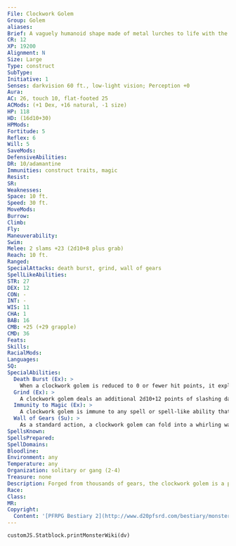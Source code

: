 ```yaml
---
File: Clockwork Golem
Group: Golem
aliases: 
Brief: A vaguely humanoid shape made of metal lurches to life with the grinding whir and frantic ticking of hundreds of gears.
CR: 12
XP: 19200
Alignment: N
Size: Large
Type: construct
SubType: 
Initiative: 1
Senses: darkvision 60 ft., low-light vision; Perception +0
Aura: 
AC: 26, touch 10, flat-footed 25
ACMods: (+1 Dex, +16 natural, -1 size)
HP: 118
HD: (16d10+30)
HPMods: 
Fortitude: 5
Reflex: 6
Will: 5
SaveMods: 
DefensiveAbilities: 
DR: 10/adamantine
Immunities: construct traits, magic
Resist: 
SR: 
Weaknesses: 
Space: 10 ft.
Speed: 30 ft.
MoveMods: 
Burrow: 
Climb: 
Fly: 
Maneuverability: 
Swim: 
Melee: 2 slams +23 (2d10+8 plus grab)
Reach: 10 ft.
Ranged: 
SpecialAttacks: death burst, grind, wall of gears
SpellLikeAbilities: 
STR: 27
DEX: 12
CON: -
INT: -
WIS: 11
CHA: 1
BAB: 16
CMB: +25 (+29 grapple)
CMD: 36
Feats: 
Skills: 
RacialMods: 
Languages: 
SQ: 
SpecialAbilities:
  Death Burst (Ex): >
    When a clockwork golem is reduced to 0 or fewer hit points, it explodes in a shower of razor-sharp gears and debris. All creatures within a 10-foot burst take 12d6 points of slashing damage-a DC 18 Reflex save results in half damage. The save DC is Constitution-based.
  Grind (Ex): >
    A clockwork golem deals an additional 2d10+12 points of slashing damage when it makes a successful grapple check as razor-sharp gears and blades emerge from its body to grind and slice its foe.
  Immunity to Magic (Ex): >
    A clockwork golem is immune to any spell or spell-like ability that allows spell resistance. In addition, certain spells and effects function differently against a clockwork golem, as noted below.  • A grease spell cast on the golem causes it to move quickly for 1d6 rounds, as if under the effects of haste.  • A rusting grasp spell deals damage to a clockwork golem normally, and makes the golem staggered for 1d6 rounds (no save).
  Wall of Gears (Su): >
    As a standard action, a clockwork golem can fold into a whirling wall of grinding gears measuring 10 feet by 10 feet or 5 feet by 20 feet. Anyone passing through the wall takes 15d6 points of slashing damage. If the wall appears in a creature's space, that creature can attempt a DC 18 Reflex save to leap to one side and avoid the damage entirely. The clockwork golem can take no actions while in this form except to resume its normal form as a move action. A clockwork golem's AC and immunities remain the same while it is in this form.
SpellsKnown: 
SpellsPrepared: 
SpellDomains: 
Bloodline: 
Environment: any
Temperature: any
Organization: solitary or gang (2-4)
Treasure: none
Description: Forged from thousands of gears, the clockwork golem is a precision creation. In combat, a clockwork golem is ruthlessly efficient, moving with swift conviction to grind and slice its foes to ribbons.  Construction  A clockwork golem's body is made up of hundreds of carefully crafted copper, iron, and silver gears, weighing almost 1,500 pounds, and worth a total of 10,000 gp.  CLOCKWORK GOLEM  CL 15th; Price 120,000 gp  Construction  Requirements Craft Construct, animate objects, blade barrier, geas/quest, grease, telekinesis, creator must be caster level 15th; Skill Craft (clocks) or Craft (locks) DC 20; Cost 65,000 gp
Race: 
Class: 
MR: 
Copyright:
  Content: '[PFRPG Bestiary 2](http://www.d20pfsrd.com/bestiary/monster-listings/constructs/golem/clockwork-golem)'
---
```

```dataviewjs
customJS.Statblock.printMonsterWiki(dv)
```
